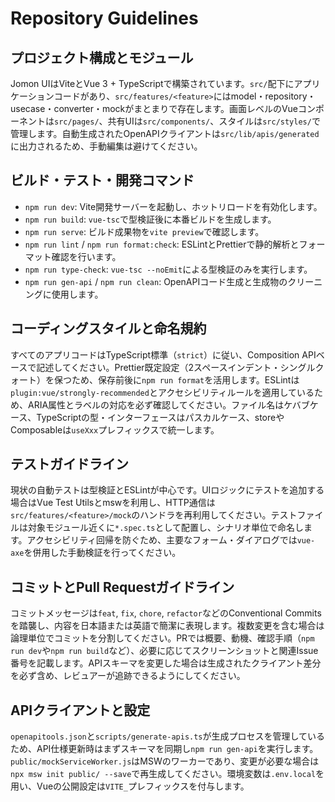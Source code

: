 # Repository Guidelines

## プロジェクト構成とモジュール

Jomon UIはViteとVue 3 + TypeScriptで構築されています。`src/`配下にアプリケーションコードがあり、`src/features/<feature>`にはmodel・repository・usecase・converter・mockがまとまりで存在します。画面レベルのVueコンポーネントは`src/pages/`、共有UIは`src/components/`、スタイルは`src/styles/`で管理します。自動生成されたOpenAPIクライアントは`src/lib/apis/generated`に出力されるため、手動編集は避けてください。

## ビルド・テスト・開発コマンド

- `npm run dev`: Vite開発サーバーを起動し、ホットリロードを有効化します。
- `npm run build`: `vue-tsc`で型検証後に本番ビルドを生成します。
- `npm run serve`: ビルド成果物を`vite preview`で確認します。
- `npm run lint` / `npm run format:check`: ESLintとPrettierで静的解析とフォーマット確認を行います。
- `npm run type-check`: `vue-tsc --noEmit`による型検証のみを実行します。
- `npm run gen-api` / `npm run clean`: OpenAPIコード生成と生成物のクリーニングに使用します。

## コーディングスタイルと命名規約

すべてのアプリコードはTypeScript標準（`strict`）に従い、Composition APIベースで記述してください。Prettier既定設定（2スペースインデント・シングルクォート）を保つため、保存前後に`npm run format`を活用します。ESLintは`plugin:vue/strongly-recommended`とアクセシビリティルールを適用しているため、ARIA属性とラベルの対応を必ず確認してください。ファイル名はケバブケース、TypeScriptの型・インターフェースはパスカルケース、storeやComposableは`useXxx`プレフィックスで統一します。

## テストガイドライン

現状の自動テストは型検証とESLintが中心です。UIロジックにテストを追加する場合はVue Test Utilsとmswを利用し、HTTP通信は`src/features/<feature>/mock`のハンドラを再利用してください。テストファイルは対象モジュール近くに`*.spec.ts`として配置し、シナリオ単位で命名します。アクセシビリティ回帰を防ぐため、主要なフォーム・ダイアログでは`vue-axe`を併用した手動検証を行ってください。

## コミットとPull Requestガイドライン

コミットメッセージは`feat`, `fix`, `chore`, `refactor`などのConventional Commitsを踏襲し、内容を日本語または英語で簡潔に表現します。複数変更を含む場合は論理単位でコミットを分割してください。PRでは概要、動機、確認手順（`npm run dev`や`npm run build`など）、必要に応じてスクリーンショットと関連Issue番号を記載します。APIスキーマを変更した場合は生成されたクライアント差分を必ず含め、レビュアーが追跡できるようにしてください。

## APIクライアントと設定

`openapitools.json`と`scripts/generate-apis.ts`が生成プロセスを管理しているため、API仕様更新時はまずスキーマを同期し`npm run gen-api`を実行します。`public/mockServiceWorker.js`はMSWのワーカーであり、変更が必要な場合は`npx msw init public/ --save`で再生成してください。環境変数は`.env.local`を用い、Vueの公開設定は`VITE_`プレフィックスを付与します。
